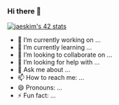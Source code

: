 ### Hi there 👋

[![jaeskim's 42 stats](https://badge42.herokuapp.com/api/stats/ahamdy)](https://profile.intra.42.fr/users/ahamdy)

- 🔭 I’m currently working on ...
- 🌱 I’m currently learning ...
- 👯 I’m looking to collaborate on ...
- 🤔 I’m looking for help with ...
- 💬 Ask me about ...
- 📫 How to reach me: ...
- 😄 Pronouns: ...
- ⚡ Fun fact: ...
